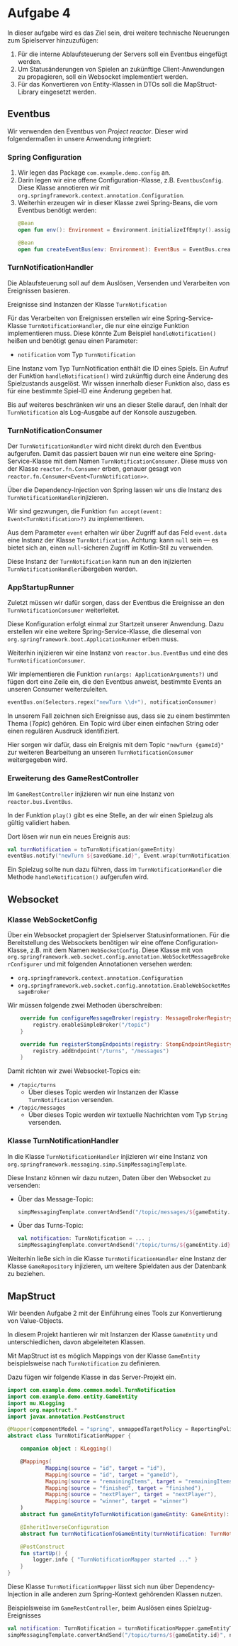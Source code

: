 # Aufgabe 4

In dieser aufgabe wird es das Ziel sein, drei weitere technische Neuerungen zum Spielserver hinzuzufügen:

1. Für die interne Ablaufsteuerung der Servers soll ein Eventbus eingefügt werden.
1. Um Statusänderungen von Spielen an zukünftige Client-Anwendungen zu propagieren, soll ein Websocket implementiert werden.
1. Für das Konvertieren von Entity-Klassen in DTOs soll die MapStruct-Library eingesetzt werden.

## Eventbus

Wir verwenden den Eventbus von _Project reactor_. Dieser wird folgendermaßen in unsere
Anwendung integriert:

### Spring Configuration

1. Wir legen das Package `com.example.demo.config` an.
1. Darin legen wir eine offene Configuration-Klasse, z.B. `EventbusConfig`. Diese Klasse annotieren wir mit
`org.springframework.context.annotation.Configuration`.
1. Weiterhin erzeugen wir in dieser Klasse zwei Spring-Beans, die vom Eventbus benötigt werden:
    ```kotlin
    @Bean
    open fun env(): Environment = Environment.initializeIfEmpty().assignErrorJournal()

    @Bean
    open fun createEventBus(env: Environment): EventBus = EventBus.create(env, Environment.THREAD_POOL)
    ```

### TurnNotificationHandler
Die Ablaufsteuerung soll auf dem Auslösen, Versenden und Verarbeiten von Ereignissen basieren. 

Ereignisse sind Instanzen der Klasse `TurnNotification`

Für das Verarbeiten von Ereignissen erstellen wir eine Spring-Service-Klasse `TurnNotificationHandler`,
die nur eine einzige Funktion implementieren muss. Diese könnte Zum Beispiel `handleNotification()` heißen und
benötigt genau einen Parameter:

- `notification` vom Typ `TurnNotification`

Eine Instanz vom Typ TurnNotification enthält die ID eines Spiels. Ein Aufruf der Funktion `handleNotification()`
wird zukünftig durch eine Änderung des Spielzustands ausgelöst. Wir wissen innerhalb dieser Funktion also,
dass es für eine bestimmte Spiel-ID eine Änderung gegeben hat.

Bis auf weiteres beschränken wir uns an dieser Stelle darauf, den Inhalt der `TurnNotification` als Log-Ausgabe 
auf der Konsole auszugeben.

### TurnNotificationConsumer

Der `TurnNotificationHandler` wird nicht direkt durch den Eventbus aufgerufen. Damit das passiert bauen wir nun 
eine weitere eine Spring-Service-Klasse mit dem Namen `TurnNotificationConsumer`. Diese muss von der Klasse
`reactor.fn.Consumer` erben, genauer gesagt von `reactor.fn.Consumer<Event<TurnNotification>>`.

Über die Dependency-Injection von Spring lassen wir uns die Instanz des `TurnNotificationHandler`injizieren. 

Wir sind gezwungen, die Funktion `fun accept(event: Event<TurnNotification>?)` zu implementieren.

Aus dem Parameter `event` erhalten wir über Zugriff auf das Feld `event.data` eine Instanz der
Klasse `TurnNotification`. Achtung: kann `null` sein &mdash; es bietet sich an, einen `null`-sicheren Zugriff
im Kotlin-Stil zu verwenden.

Diese Instanz der `TurnNotification` kann nun an den injizierten `TurnNotificationHandler`übergeben werden.

### AppStartupRunner
Zuletzt müssen wir dafür sorgen, dass der Eventbus die Ereignisse an den `TurnNotificationConsumer` weiterleitet.

Diese Konfiguration erfolgt einmal zur Startzeit unserer Anwendung. Dazu erstellen wir eine weitere Spring-Service-Klasse,
die diesemal von `org.springframework.boot.ApplicationRunner` erben muss.

Weiterhin injizieren wir eine Instanz von `reactor.bus.EventBus` und eine des `TurnNotificationConsumer`.

Wir implementieren die Funktion `run(args: ApplicationArguments?)` und fügen dort eine Zeile ein,
die den Eventbus anweist, bestimmte Events an unseren Consumer weiterzuleiten.

```kotlin
eventBus.on(Selectors.regex("newTurn \\d+"), notificationConsumer)
```

In unserem Fall zeichnen sich Ereignisse aus, dass sie zu einem bestimmten Thema (_Topic_) gehören. Ein Topic wird über
einen einfachen String oder einen regulären Ausdruck identifiziert.

Hier sorgen wir dafür, dass ein Ereignis mit dem Topic `"newTurn {gameId}"` zur weiteren Bearbeitung an unseren
`TurnNotificationConsumer` weitergegeben wird.

### Erweiterung des GameRestController
Im `GameRestController` injizieren wir nun eine Instanz von `reactor.bus.EventBus`.

In der Funktion `play()` gibt es eine Stelle, an der wir einen Spielzug als gültig validiert haben.

Dort lösen wir nun ein neues Ereignis aus:

```kotlin
val turnNotification = toTurnNotification(gameEntity)
eventBus.notify("newTurn ${savedGame.id}", Event.wrap(turnNotification))
```  

Ein Spielzug sollte nun dazu führen, dass im `TurnNotificationHandler` die Methode `handleNotification()` aufgerufen wird. 

## Websocket

### Klasse WebSocketConfig

Über ein Websocket propagiert der Spielserver Statusinformationen. Für die Bereitstellung des Websockets
benötigen wir eine offene Configuration-Klasse, z.B. mit dem Namen `WebSocketConfig`. Diese Klasse mit von 
`org.springframework.web.socket.config.annotation.WebSocketMessageBrokerConfigurer` und mit folgenden
Annotationen versehen werden:

- `org.springframework.context.annotation.Configuration`
- `org.springframework.web.socket.config.annotation.EnableWebSocketMessageBroker`

Wir müssen folgende zwei Methoden überschreiben:

```kotlin
    override fun configureMessageBroker(registry: MessageBrokerRegistry) {
        registry.enableSimpleBroker("/topic")
    }

    override fun registerStompEndpoints(registry: StompEndpointRegistry) {
        registry.addEndpoint("/turns", "/messages")
    }
```

Damit richten wir zwei Websocket-Topics ein:
- `/topic/turns`
  - Über dieses Topic werden wir Instanzen der Klasse `TurnNotification` versenden.
- `/topic/messages`
  - Über dieses Topic werden wir textuelle Nachrichten vom Typ `String` versenden.
  
  
### Klasse TurnNotificationHandler

In die Klasse `TurnNotificationHandler` injizieren wir eine Instanz von `org.springframework.messaging.simp.SimpMessagingTemplate`.

Diese Instanz können wir dazu nutzen, Daten über den Websocket zu versenden:

- Über das Message-Topic:
  ```kotlin
  simpMessagingTemplate.convertAndSend("/topic/messages/${gameEntity.id}", com.example.demo.common.model.Message(text))
  ```
- Über das Turns-Topic:
  ```kotlin
  val notification: TurnNotification = ... ; 
  simpMessagingTemplate.convertAndSend("/topic/turns/${gameEntity.id}", notification))
  ```
  
Weiterhin ließe sich in die Klasse `TurnNotificationHandler` eine Instanz der Klasse `GameRepository` injizieren, um weitere
Spieldaten aus der Datenbank zu beziehen.

## MapStruct

Wir beenden Aufgabe 2 mit der Einführung eines Tools zur Konvertierung von Value-Objects.

In diesem Projekt hantieren wir mit Instanzen der Klasse `GameEntity` und unterschiedlichen, davon
abgeleiteten Klassen.

Mit MapStruct ist es möglich Mappings von der Klasse `GameEntity` beispielsweise nach `TurnNotification` zu definieren.

Dazu fügen wir folgende Klasse in das Server-Projekt ein.

```kotlin
import com.example.demo.common.model.TurnNotification
import com.example.demo.entity.GameEntity
import mu.KLogging
import org.mapstruct.*
import javax.annotation.PostConstruct

@Mapper(componentModel = "spring", unmappedTargetPolicy = ReportingPolicy.WARN)
abstract class TurnNotificationMapper {

    companion object : KLogging()

    @Mappings(
            Mapping(source = "id", target = "id"),
            Mapping(source = "id", target = "gameId"),
            Mapping(source = "remainingItems", target = "remainingItems"),
            Mapping(source = "finished", target = "finished"),
            Mapping(source = "nextPlayer", target = "nextPlayer"),
            Mapping(source = "winner", target = "winner")
    )
    abstract fun gameEntityToTurnNotification(gameEntity: GameEntity): TurnNotification

    @InheritInverseConfiguration
    abstract fun turnNotificationToGameEntity(turnNotification: TurnNotification): GameEntity

    @PostConstruct
    fun startUp() {
        logger.info { "TurnNotificationMapper started ..." }
    }
}
```

Diese Klasse `TurnNotificationMapper` lässt sich nun über Dependency-Injection in alle anderen zum Spring-Kontext
gehörenden Klassen nutzen.

Beispielsweise im `GameRestController`, beim Auslösen eines Spielzug-Ereignisses 

  ```kotlin
  val notification: TurnNotification = turnNotificationMapper.gameEntityToTurnNotification(gameEntity) ; 
  simpMessagingTemplate.convertAndSend("/topic/turns/${gameEntity.id}", notification))
  ```


